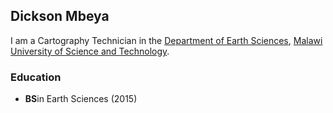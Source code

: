 ## Dickson Mbeya

I am a Cartography Technician in the [Department of Earth Sciences](https://www.must.ac.mw/departments/earth-sciences/), [Malawi University of Science and Technology](https://www.must.ac.mw).

### Education

* **BS**in Earth Sciences (2015)

